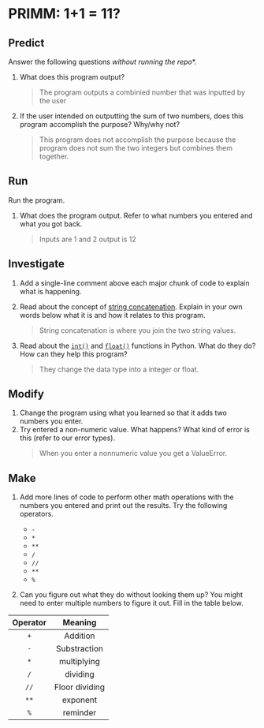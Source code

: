 # PRIMM: 1+1 = 11?

## Predict
Answer the following questions *without running the repo**.

1. What does this program output?
    > The program outputs a combinied number that was inputted by the user

2. If the user intended on outputting the sum of two numbers, does this program accomplish the purpose? Why/why not?
    > This program does not accomplish the purpose because the program does not sum the two integers but combines them together.

## Run
Run the program. 

1. What does the program output. Refer to what numbers you entered and what you got back.
    > Inputs are 1 and 2 output is 12


## Investigate
1. Add a single-line comment above each major chunk of code to explain what is happening.
2. Read about the concept of [string concatenation](https://www.w3schools.com/python/gloss_python_string_concatenation.asp). Explain in your own words below what it is and how it relates to this program.
    > String concatenation is where you join the two string values.

3. Read about the [`int()`](https://www.w3schools.com/python/ref_func_int.asp) and [`float()`](https://www.w3schools.com/python/ref_func_float.asp) functions in Python. What do they do? How can they help this program?
    > They change the data type into a integer or float.

## Modify
1. Change the program using what you learned so that it adds two numbers you enter.
2. Try entered a non-numeric value. What happens? What kind of error is this (refer to our error types).
    > When you enter a nonnumeric value you get a ValueError.

## Make
1. Add more lines of code to perform other math operations with the numbers you entered and print out the results. Try the following operators. 
    - `-`
    - `*`
    - `**`
    - `/`
    - `//`
    - `**`
    - `%`

2. Can you figure out what they do without looking them up? You might need to enter multiple numbers to figure it out. Fill in the table below.

| Operator | Meaning |
|  :---:    |   :---:   |  
|   `+`    | Addition |
|   `-`    | Substraction |
|   `*`    | multiplying|
|   `/`    | dividing |
|   `//`    | Floor dividing |
|   `**`    | exponent |
|   `%`    | reminder |

